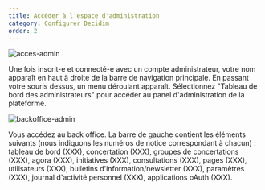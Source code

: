 ```yaml
---
title: Accéder à l'espace d'administration
category: Configurer Decidim
order: 2
---
```

![acces-admin](https://drive.google.com/open?id=1IS1Xi3bzND-ujPDmmPZ6MX4y5jtOAaWY)

Une fois inscrit-e et connecté-e avec un compte administrateur, votre nom apparaît en haut à droite de la barre de navigation principale. En passant votre souris dessus, un menu déroulant apparaît. Sélectionnez "Tableau de bord des administrateurs" pour accéder au panel d'administration de la plateforme.

![backoffice-admin](https://drive.google.com/open?id=1Uv3Z2y9qT732kzVW73hL3ctZBqFt4ubA)

Vous accédez au back office. La barre de gauche contient les éléments suivants (nous indiquons les numéros de notice correspondant à chacun) : tableau de bord (XXX), concertation (XXX), groupes de concertations (XXX), agora (XXX), initiatives (XXX), consultations (XXX), pages (XXX), utilisateurs (XXX), bulletins d'information/newsletter (XXX), paramètres (XXX), journal d'activité personnel (XXX), applications oAuth (XXX).
